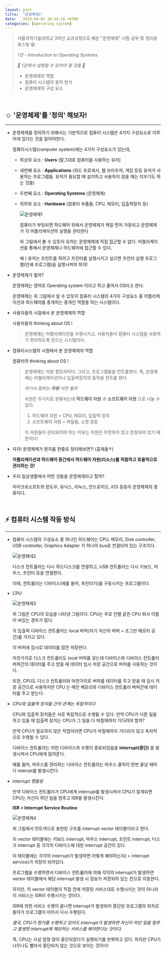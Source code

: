 ```yaml
---
layout: post
title:  "운영체제1"
date:   2019-04-03 18:34:10 +0700
categories: [operating system]
---
```



> 서울과학기술대학교 3학년 교과과정으로 배운 "운영체제" 시험 공부 및 정리용 포스팅 😆
>
> _1강 - Introduction to Operating Systems_
>
> _🙋 1강에서 설명할 수 있어야 할 것들 🙋_
>
> - 운영체제의 역할
> - 컴퓨터 시스템의 동작 방식
> - 운영체제의 구성 요소

<br>


## ☺ '운영체제'를 '정의' 해보자!
--- 

-  운영체제를 정의하기 위해서는 기본적으로 컴퓨터 시스템은 4가지 구성요소로 이루어져 있다는 것을 알아야한다. 

	컴퓨터시스템(computer system)에는 4가지 구성요소가 있는데,

	- 최상위 요소 : __Users__ (말그대로 컴퓨터를 사용하는 유저)
	- 세번째 요소 : __Applications__ (워드 프로세서, 웹 브라우저, 게임 등등 유저가 사용하는 프로그램들. 유저가 필요할 때 설치하고 사용하지 않을 때는 지우기도 하는 것들)
	- 두번째 요소 : __Operating Systems__ (운영체제)
	- 최하위 요소 : __Hardware__ (컴퓨터 부품들, CPU, 메모리, 입출력장치 등)

		![운영체제1](https://user-images.githubusercontent.com/31889335/55477789-f50ca900-5654-11e9-8504-96a77e025d82.PNG)

		컴퓨터가 부팅되면 하드웨어 위에서 운영체제가 제일 먼저 가동되고 운영체제가 각 어플리케이션의 실행을 관리한다

		위 그림에서 볼 수 있듯이 유저는 운영체제에 직접 접근할 수 없다. 어플리케이션을 통해서 운영체제나 하드웨어에 접근할 수 있다.

		예 ) 유저는 프린트를 하려고 프린터를 실행시키고 싶으면 프린터 실행 프로그램(인쇄 프로그램)을 실행시켜야 하지!

- 운영체제가 뭘까?

	운영체제는 영어로 Operating system 이라고 하고 줄여서 OS라고 한다.

	운영체제는 위 그림에서 알 수 있듯이 컴퓨터 시스템의 4가지 구성요소 중 어플리케이션과 하드웨어를 중개하는 중개인 역할을 하는 시스템이다.

- 사용자들의 시점에서 본 운영체제의 역할

	사용자들의 thinking about OS !

	>운영체제는 어플리케이션을 수행시키고, 사용자들이 컴퓨터 시스템을 사용하기 편리하도록 만드는 시스템이다.

- 컴퓨터시스템의 시점에서 본 운영체제의 역할

	컴퓨터의 thinking about OS !

	> 운영체제는 자원 할당자이다. 그리고, 프로그램들을 컨트롤한다. 즉, 운영체제는 어플리케이션이나 입출력장치의 동작을 컨트롤 한다.
	>
	> _여기서 말하는 __자원__ 이란 뭘까_
	>
	> 자원은 두가지로 분류되는데 __하드웨어 자원__ 과 __소프트웨어 자원__ 으로 나눌 수 있다.
	>
	> 1. 하드웨어 자원 = CPU, 메모리, 입출력 장치
	> 2. 소프트웨어 자원 = 파일들, 소켓 등등
	> 
	> 이 자원들이 관리되어야 하는 이유는 자원은 무한하지 않고 한정되어 있기 때문이다!
	

- 자자! 운영체제가 뭔지를 한줄로 정리해보면?! (출제율↑)

	__어플리케이션과 하드웨어 중간에서 하드웨어 자원(리소스)를 적절하고 효율적으로 관리하는 것!__

- 우리 일상생활에서 어떤 것들을 운영체제라고 할까?

	마이크로소프트의 윈도우, 유닉스, 리눅스, 안드로이드, iOS 등등이 운영체제의 종류이다. 

<br>

## ⚡️ 컴퓨터 시스템 작동 방식
---

- 컴퓨터 시스템의 구성요소 중 하나인 하드웨어는 CPU, 메모리, Disk controller, USB controller, Graphics Adapter 가 하나의 bus로 연결되어 있는 구조이다.

	![운영체네2](https://user-images.githubusercontent.com/31889335/55482565-c47e3c80-565f-11e9-8edf-05174837c389.PNG)

	디스크 컨트롤러는 다시 하드디스크를 연결하고, USB 컨트롤러는 다시 키보드, 마우스, 프린터 등을 연결한다.	

	이때, 컨트롤러는 디바이스(예를 들어, 프린터기)를 구동시키는 프로그램이다.

- _CPU_

	![운영체제3](https://user-images.githubusercontent.com/31889335/55970562-bb721880-5cba-11e9-94c1-99e625a3894f.PNG)

	위 그림은 CPU의 모습을 나타낸 그림이다. CPU는 주로 인텔 같은 CPU 회사 이름이 써있는 경우가 많다.

	각 입출력 디바이스 컨트롤러는 local 버퍼(자기 자신의 버퍼 = 조그만 메모리 공간)를 가지고 있다.

	이 버퍼에 임시로 데이터를 잠깐 저장한다.

	마찬가지로 디스크 컨트롤러도 local 버퍼를 갖는데 디바이스와 디바이스 컨트롤러 버퍼간의 데이터를 주고 받을 때 데이터 임시 저장 공간으로 버퍼를 사용하는 것이다.

	또한, CPU도 디스크 컨트롤러와 마찬가지로 버퍼를 데이터를 주고 받을 때 임시 저장 공간으로 사용하지만 CPU 는 메인 메모리와 디바이스 컨트롤러 버퍼간에 데이터를 주고 받는다.

- _CPU와 입출력 장치들 간의 관계는 독립적이다_

	CPU와 입출력 장치들은 서로 독립적으로 수행될 수 있다. 만약 CPU가 다른 일을 하고 있을 때 입출력 장치는 CPU가 그 일을 다 마칠때까지 기다려야 할까?

	만약 CPU가 필요하지 않은 작업이라면 CPU가 마칠때까지 기다리지 않고 독자적으로 수행될 수 있다.

	디바이스 컨트롤러는 어떤 디바이스의 수행이 종료되었음을 __interrupt(중단)__ 을 발생시켜서 CPU에게 알려준다. 

	예를 들어, 마우스를 관리하는 디바이스 컨트롤러는 마우스 클릭이 한번 끝날 때마다 interrpt를 발생시킨다.

- _interrupt 핸들링_

	만약 디바이스 컨트롤러가 CPU에게 interrupt를 발생시켜서 CPU가 알게되면 CPU는 자신이 하던 일을 멈추고 ISR을 발생시킨다.

	__ISR = Interrupt Service Routine__

	![운영체제4](https://user-images.githubusercontent.com/31889335/55971672-e78e9900-5cbc-11e9-9e65-b8e0e318607a.PNG)

	위 그림에서 민트색으로 표현된 구조를 interrupt vector 테이블이라고 한다.

	이 vector 테이블에는 키보드 interrupt, 마우스 interrupt, 프린트 interrupt, 디스크 interrupt 등 각각의 디바이스에 대한 interrupt 공간이 있다.

	이 테이블에는 각각의 interrupt가 발생하면 어떻게 해야하는지( = interrupt service)가 저장이 되어있다.

	프로그램을 수행하면서 디바이스 컨트롤러에 의해 각각의 interrupt가 발생하면 vector 테이블에서 해당 interrupt 발생 시 정보가 저장되어 있는 칸으로 이동한다. 

	하지만, 이 vector 테이블이 직접 칸에 저장된 서비스대로 수행시키는 것이 아니라 이 서비스는 ISR이 수행시키는 것이다.

	ISR에 의한 서비스 수행이 끝나면 interrupt가 발생되어 중단된 프로그램의 위치로 돌아가 프로그램이 이어서 다시 수행된다.

	_결국, CPU가 뭔가를 수행하고 있어도 interrupt가 발생하면 자신이 하던 일을 멈추고 발생한 interrupt에 해당하는 서비스를 해야한다는 것이다._

	즉, CPU는 사실 엄청 많이 중단되었다가 실행되기를 반복하고 있다. 하지만 CPU가 너무나도 빨라서 중단되지 않는 것으로 보이는 것이다!
	
		


